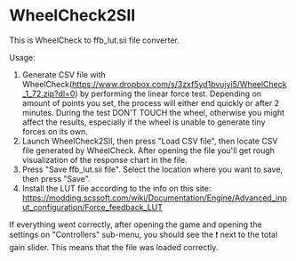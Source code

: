 # WheelCheck2SII
This is WheelCheck to ffb_lut.sii file converter. 

Usage: 

1.    Generate CSV file with WheelCheck(https://www.dropbox.com/s/3zxf5yd1bvujyi5/WheelCheck_1_72.zip?dl=0) by performing the linear force test. Depending on amount of points you set, the process will either end quickly or after 2 minutes. During the test DON'T TOUCH the wheel, otherwise you might affect the results, especially if the wheel is unable to generate tiny forces on its own.
2.    Launch WheelCheck2SII, then press "Load CSV file", then locate CSV file generated by WheelCheck.
After opening the file you'll get rough visualization of the response chart in the file.
3.    Press "Save ffb_lut.sii file". Select the location where you want to save, then press "Save". 
4.    Install the LUT file according to the info on this site: https://modding.scssoft.com/wiki/Documentation/Engine/Advanced_input_configuration/Force_feedback_LUT

If everything went correctly, after opening the game and opening the settings on "Controllers" sub-menu, you should see the ❗ next to the total gain slider. This means that the file was loaded correctly.

